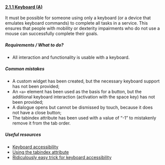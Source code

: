 #### [2.1.1 Keyboard (A)](https://www.w3.org/TR/UNDERSTANDING-WCAG20/keyboard-operation-keyboard-operable.html)

It must be possible for someone using only a keyboard (or a device that emulates keyboard commands) to complete all tasks in a service. This ensures that people with mobility or dexterity impairments who do not use a mouse can successfully complete their goals.

##### Requirements / What to do?

*   All interaction and functionality is usable with a keyboard.

##### Common mistakes

*   A custom widget has been created, but the necessary keyboard support has not been provided;
*   An `<a>` element has been used as the basis for a button, but the additional keyboard interaction (activation with the space key) has not been provided;
*   A dialogue opens but cannot be dismissed by touch, because it does not have a close button;
*   The tabindex attribute has been used with a value of “-1” to mistakenly remove it from the tab order.

##### Useful resources

*   [Keyboard accessibility](http://webaim.org/techniques/keyboard/)
*   [Using the tabindex attribute](https://www.paciellogroup.com/blog/2014/08/using-the-tabindex-attribute/)
*   [Ridiculously easy trick for keyboard accessibility](http://www.karlgroves.com/2014/11/24/ridiculously-easy-trick-for-keyboard-accessibility/)
